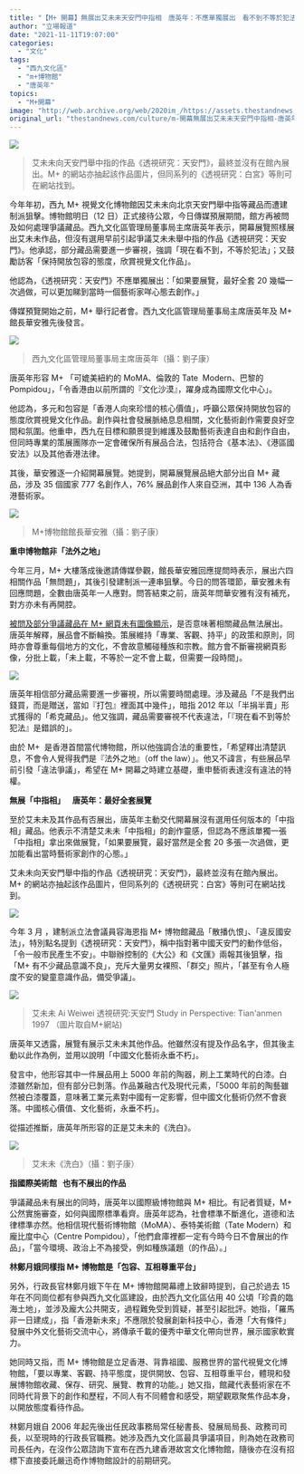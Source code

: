 ```yaml
---
title: "【M+ 開幕】無展出艾未未天安門中指相　唐英年：不應單獨展出　看不到不等於犯法"
author: "立場報道"
date: "2021-11-11T19:07:00"
categories:
  - "文化"
tags:
  - "西九文化區"
  - "m+博物館"
  - "唐英年"
topics:
  - "M+開幕"
image: "http://web.archive.org/web/2020im_/https://assets.thestandnews.com/media/photos/aww-link.png"
original_url: "thestandnews.com/culture/m-開幕無展出艾未未天安門中指相-唐英年不應單獨展出-看不到不等於犯法"
---
```

![](http://web.archive.org/web/2020im_/https://assets.thestandnews.com/media/photos/aww-link.png)
> 艾未未向天安門舉中指的作品《透視研究：天安門》，最終並沒有在館內展出。M+ 的網站亦抽起該作品圖片，但同系列的《透視研究：白宮》等則可在網站找到。

今年年初，西九 M+ 視覺文化博物館因艾未未向北京天安門舉中指等藏品而遭建制派狙擊。博物館明日（12 日）正式接待公眾，今日傳媒預展期間，館方再被問及如何處理爭議藏品。西九文化區管理局董事局主席唐英年表示，開幕展覽照樣展出艾未未作品，但沒有選用早前引起爭議艾未未舉中指的作品《透視研究：天安門》。他承認，部分藏品需要進一步審視，強調「現在看不到，不等於犯法」；又鼓勵訪客「保持開放包容的態度，欣賞視覺文化作品」。

他認為，《透視研究：天安門》不應單獨展出：「如果要展覽，最好全套 20 幾幅一次過做，可以更加睇到當時一個藝術家咩心態去創作。」

傳媒預覽開始之前，M+ 舉行記者會。西九文化區管理局董事局主席唐英年及 M+ 館長華安雅先後發言。

![](http://web.archive.org/web/2020im_/https://assets.thestandnews.com/media/photos/tong.jpeg)
> 西九文化區管理局董事局主席唐英年（攝：劉子康）

唐英年形容 M+ 「可媲美紐約的 MoMA、倫敦的 Tate  Modern、巴黎的 Pompidou」，「令香港由以前所謂的『文化沙漠』，躍身成為國際文化中心」。

他認為，多元和包容是「香港人向來珍惜的核心價值」，呼籲公眾保持開放包容的態度欣賞視覺文化作品。創作與社會發展脈絡息息相關，文化藝術創作需要良好空間和氛圍。他重申，西九在目標和願景提到維護及鼓勵藝術表達自由和創作自由，但同時專業的策展團隊亦一定會確保所有展品合法，包括符合《基本法》、《港區國安法》以及其他香港法律。

其後，華安雅逐一介紹開幕展覽。她提到，開幕展覽展品絕大部分出自 M+ 藏品，涉及 35 個國家 777 名創作人，76% 展品創作人來自亞洲，其中 136 人為香港藝術家。

![](http://web.archive.org/web/2020im_/https://assets.thestandnews.com/media/photos/suhanya.jpeg)
> M+博物館館長華安雅（攝：劉子康）

**重申博物館非「法外之地」**

今年三月，M+ 大樓落成後邀請傳媒參觀，館長華安雅回應提問時表示，展出六四相關作品「無問題」，其後引發建制派一連串狙擊。今日的問答環節，華安雅未有回應問題，全數由唐英年一人應對。問答結束之前，唐英年問華安雅有沒有補充，對方亦未有再開腔。

[被問及部分爭議藏品在 M+ 網頁未有圖像顯示](../../art/m-%E6%96%B0%E7%B6%B2%E9%A0%81%E4%B8%8A%E7%B7%9A-%E7%88%AD%E8%AD%B0%E8%97%8F%E5%93%81%E6%9C%89%E5%AD%97%E7%84%A1%E5%9C%96-%E8%89%BE%E6%9C%AA%E6%9C%AA%E6%AD%A3%E9%9D%A2%E5%85%A8%E8%A3%B8%E7%85%A7%E6%B6%88%E5%A4%B1)，是否意味著相關藏品無法展出。唐英年解釋，展品會不斷輪換。策展維持「專業、客觀、持平」的政策和原則，同時亦會尊重每個地方的文化，不會故意觸碰種族和宗教。館方會不斷審視網頁影像，分批上載，「未上載，不等於一定不會上載，但需要一段時間」。

![](http://web.archive.org/web/2020im_/https://assets.thestandnews.com/media/photos/aiweiwei_HLQe4zo.png)

唐英年相信部分藏品需要進一步審視，所以需要時間處理。涉及藏品「不是我們出錢買，而是贈送，當如『打包』裡面其中幾件」，暗指 2012 年以「半捐半賣」形式獲得的「希克藏品」。他又強調，藏品需要審視不代表違法，「『現在看不到等於犯法』是錯誤的」。

由於 M+  是香港首間當代博物館，所以他強調合法的重要性，「希望釋出清楚訊息，不會令人覺得我們是『法外之地』（off the law）」。他又不諱言，有些展品早前引發「違法爭議」，希望在 M+ 開幕之時建立基礎，重申藝術表達沒有違法的特權。

**無展「中指相」    唐英年：最好全套展覽**

至於艾未未及其作品有否展出，唐英年主動交代開幕展沒有選用任何版本的「中指相」藏品。他表示不清楚艾未未「中指相」的創作靈感，但認為不應該單獨一張「中指相」拿出來做展覽，「如果要展覽，最好當然是全套 20 多張一次過做，更加能看出當時藝術家創作的心態。」

艾未未向天安門舉中指的作品《透視研究：天安門》，最終並沒有在館內展出。M+ 的網站亦抽起該作品圖片，但同系列的《透視研究：白宮》等則可在網站找到。

![](http://web.archive.org/web/2020im_/https://assets.thestandnews.com/media/photos/255296764_4728357487249834_8961281628719165846_n.png)

今年 3 月 ，建制派立法會議員容海恩指 M+ 博物館藏品「散播仇恨」、「違反國安法」，特別點名提到《透視研究：天安門》，稱中指對著中國天安門的動作低俗，「令一般市民產生不安」。中聯辦控制的《大公》和《文匯》兩報其後狙擊，指「M+ 有不少藏品意識不良」，充斥大量男女裸照、「群交」照片，「甚至有令人極度不安的變童意識作品，備受爭議」。

![](http://web.archive.org/web/2020im_/https://assets.thestandnews.com/media/photos/m2esr5cbnuaobi8w20z3_kSJEY_b3ojCv6.jpeg)
> 艾未未 Ai Weiwei 透視研究:天安門 Study in Perspective: Tian'anmen 1997 （圖片取自M+網站)

唐英年又透露，展覽有展示艾未未其他作品。他雖然沒有提及作品名字，但其後主動以此作為例，並用以說明「中國文化藝術永垂不朽」。

發言中，他形容其中一件展品用上 5000 年前的陶器，刷上工業時代的白漆。白漆雖然新加，但有部分已剝落。作品兼融古代及現代元素，「5000 年前的陶藝雖然被白漆覆蓋，意味著工業元素對中國有一定影響，但中國文化藝術仍然不會衰落。中國核心價值、文化藝術，永垂不朽」。

從描述推斷，唐英年所形容的正是艾未未的《洗白》。

![](http://web.archive.org/web/2020im_/https://assets.thestandnews.com/media/photos/white.jpeg)
> 艾未未《洗白》（攝：劉子康）

**指國際美術館   也有不展出的作品**

爭議藏品未有展出的同時，唐英年以國際級博物館與 M+ 相比。有記者質疑，M+ 公然實施審查，如何與國際標準看齊。唐英年認為，社會標準不斷進化，道德和法律標準亦然。他相信現代藝術博物館（MoMA）、泰特美術館（Tate Modern）和龐比度中心（Centre Pompidou），「他們倉庫裡都一定有今時今日不會展出的作品」，「當今環境、政治上不為接受，例如種族議題（的作品）。」

**林鄭月娥同樣指 M+ 博物館是「包容、互相尊重平台」**

另外，行政長官林鄭月娥下午在 M+ 博物館開幕禮上致辭時提到，自己於過去 15 年在不同崗位都有參與西九文化區建設，由於西九文化區佔用 40 公頃「珍貴的臨海土地」，並涉及龐大公共開支，過程難免受到質疑，甚至引起批評。她指，「羅馬非一日建成」，指「香港新未來」不應限於發展創新科技中心，香港「大有條件」發展中外文化藝術交流中心，將傳承千載的優秀中華文化帶向世界，展示國家軟實力。

她同時又指，而 M+ 博物館是立足香港、背靠祖國、服務世界的當代視覺文化博物館，「要以專業、客觀、持平態度，提供開放、包容、互相尊重平台，體現和發展博物館收藏、保存、研究、展覽、教育的功能。」她又指，館藏代表藝術家在不同時代背景下的創作和歷程，不同人有不同體會和感受，期望觀眾聚焦作品本身，以開放態度看待作品。

林鄭月娥自 2006 年起先後出任民政事務局常任秘書長、發展局局長、政務司司長，以至現時的行政長官職務。她涉及西九文化區最具爭議項目，則為她在政務司司長任內，在沒作公眾諮詢下宣布在西九建香港故宮文化博物館，隨後亦在沒有招標下直接委託嚴迅奇作博物館設計的前期研究。
